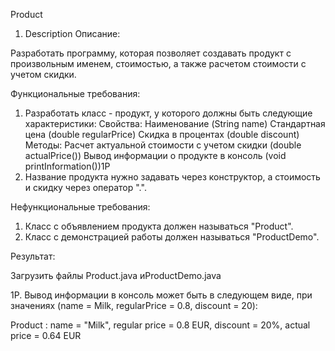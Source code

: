 Product
1. Description
   Описание:

Разработать программу, которая позволяет создавать продукт с произвольным именем, стоимостью, а также расчетом стоимости с учетом скидки.

Функциональные требования:

1. Разработать класс - продукт, у которого должны быть следующие характеристики:
   Свойства:
   Наименование (String name)
   Стандартная цена (double regularPrice)
   Скидка в процентах (double discount)
   Методы:
   Расчет актуальной стоимости с учетом скидки (double actualPrice())
   Вывод информации о продукте в консоль (void printInformation())1P
2. Название продукта нужно задавать через конструктор, а стоимость и скидку через оператор ".".

Нефункциональные требования:

1. Класс с объявлением продукта должен называться "Product".
2. Класс с демонстрацией работы должен называться "ProductDemo".

Результат:

Загрузить файлы Product.java иProductDemo.java

1P. Вывод информации в консоль может быть в следующем виде, при значениях (name = Milk, regularPrice = 0.8, discount = 20):

Product : name = "Milk", regular price = 0.8 EUR, discount = 20%, actual price = 0.64 EUR